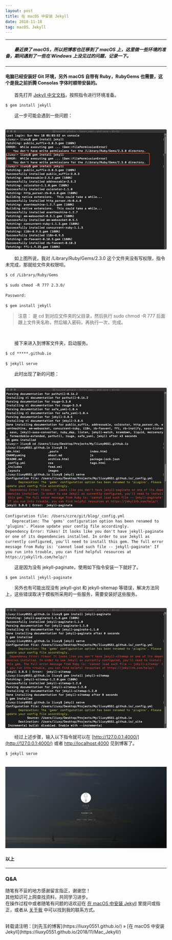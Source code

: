 ```yaml
---
layout: post
title: 在 macOS 中安装 Jekyll
date: 2018-11-18
tag: macOS、Jekyll
---
```


___
##### 　　最近换了 macOS，所以把博客也迁移到了 macOS 上，这里做一些环境的准备，期间遇到了一些在 Windows 上没见过的问题，记录一下。

___

#### 电脑已经安装好 Git 环境，另外 macOS 自带有 Ruby，RubyGems 也需要，这个是我之前折腾 Consolas 字体时顺带安装的。

　　首先打开 [Jekyll 中文文档](https://www.jekyll.com.cn/)，按照指令进行环境准备。

    $ gem install jekyll
    
　　这一步可能会遇到一些问题：
   
　　![](/images/posts/Mac_Jekyll/1.png)

　　如上图所说，我对 /Library/Ruby/Gems/2.3.0 这个文件夹没有写权限，指令未完成，那就给文件夹权限呗。

    $ cd /Library/Ruby/Gems

    $ sudo chmod -R 777 2.3.0/
    
    Password:
    
    $ gem install jekyll
    
> 注意： 是 cd 到对应文件夹的父目录，然后执行 sudo chmod -R 777 后面跟上文件夹名称，然后输入密码，再执行一次，完成。

<br>

　　接下来进入到博客文件夹，启动服务。

    $ cd *****.github.io
    
    $ jekyll serve
    
　　此时出现了新的问题：

　　![](/images/posts/Mac_Jekyll/2.png)

    Configuration file: /Users/czre/git/blog/_config.yml
       Deprecation: The 'gems' configuration option has been renamed to 'plugins'. Please update your config file accordingly.
    Dependency Error: Yikes! It looks like you don't have jekyll-paginate or one of its dependencies installed. In order to use Jekyll as currently configured, you'll need to install this gem. The full error message from Ruby is: 'cannot load such file -- jekyll-paginate' If you run into trouble, you can find helpful resources at https://jekyllrb.com/help/! 

　　这是因为没有 jekyll-paginate，使用如下指令安装一下就好了。

    $ gem install jekyll-paginate 
    
　　另外也有可能出现没有 jekyll-gist 和 jekyll-sitemap 等错误，解决方法同上，这些错误取决于模板所采用的一些服务，需要安装好这些服务。 

　　![](/images/posts/Mac_Jekyll/3.png)

　　经过上述步骤，输入以下指令就可以在 [http://127.0.0.1:4000/](http://127.0.0.1:4000/) 或者 [http://localhost:4000](http://localhost:4000) 见到博客了。

    $ jekyll serve

　　![](/images/posts/Mac_Jekyll/4.png)


#### 以上

___
### Q&A

随笔有不妥的地方感谢留言指正，谢谢您！  
其他知识可上网查找资料，共同学习进步。  
在操作过程中或者随笔有问题的话欢迎在 [在 macOS 中安装 Jekyll](https://liuxy0551.github.io/2018/11/Mac_Jekyll/) 里提问或指正，或者从 [关于我](https://liuxy0551.github.io/about/) 中可以找到我的联系方式。


<br>
转载请注明：[刘先玉的博客](https://liuxy0551.github.io/) » [在 macOS 中安装 Jekyll](https://liuxy0551.github.io/2018/11/Mac_Jekyll/)
